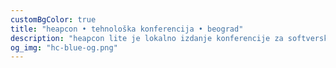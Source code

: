 ```yaml
---
customBgColor: true
title: "heapcon • tehnološka konferencija • beograd"
description: "heapcon lite je lokalno izdanje konferencije za softverske inženjere"
og_img: "hc-blue-og.png"
---
```

